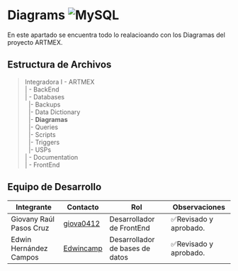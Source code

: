 # Diagrams ![MySQL](https://img.shields.io/badge/MySQL-00000F?style=for-the-badge&logo=mysql&logoColor=white)
En este apartado se encuentra todo lo realacioando con los Diagramas del proyecto ARTMEX.

## Estructura de Archivos

>Integradora I -  ARTMEX<br>
>| - BackEnd <br>
>| - Databases<br>
>&nbsp;&nbsp;|- Backups<br>
>&nbsp;&nbsp;|- Data Dictionary<br>
>&nbsp;&nbsp;|- **Diagramas**<br>
>&nbsp;&nbsp;|- Queries<br>
>&nbsp;&nbsp;|- Scripts<br>
>&nbsp;&nbsp;|- Triggers<br>
>&nbsp;&nbsp;|- USPs<br>
>| - Documentation<br>
>| - FrontEnd<br>

## Equipo de Desarrollo

|Integrante|Contacto|Rol|Observaciones|
|------------|--------|---|---|
|Giovany Raúl Pasos Cruz|[giova0412](https://github.com/Egiova0412)|Desarrollador de FrontEnd|✅Revisado y aprobado.|
|Edwin Hernández Campos|[Edwincamp](https://github.com/Edwincamp)|Desarrollador de bases de datos|✅Revisado y aprobado.|